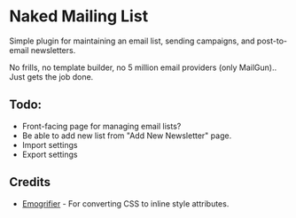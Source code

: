 # Naked Mailing List

Simple plugin for maintaining an email list, sending campaigns, and post-to-email newsletters.

No frills, no template builder, no 5 million email providers (only MailGun).. Just gets the job done.

## Todo:

- Front-facing page for managing email lists?
- Be able to add new list from "Add New Newsletter" page.
- Import settings
- Export settings

## Credits

- [Emogrifier](https://github.com/jjriv/emogrifier) - For converting CSS to inline style attributes.